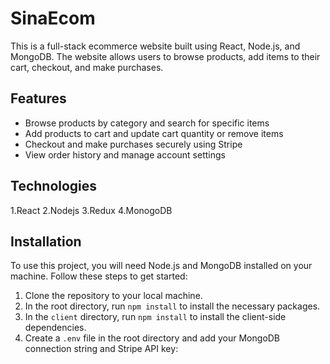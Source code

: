# SinaEcom

This is a full-stack ecommerce website built using React, Node.js, and MongoDB. The website allows users to browse products, add items to their cart, checkout, and make purchases.

## Features

- Browse products by category and search for specific items
- Add products to cart and update cart quantity or remove items
- Checkout and make purchases securely using Stripe
- View order history and manage account settings
## Technologies
1.React
2.Nodejs
3.Redux
4.MonogoDB


## Installation

To use this project, you will need Node.js and MongoDB installed on your machine. Follow these steps to get started:

1. Clone the repository to your local machine.
2. In the root directory, run `npm install` to install the necessary packages.
3. In the `client` directory, run `npm install` to install the client-side dependencies.
4. Create a `.env` file in the root directory and add your MongoDB connection string and Stripe API key:

